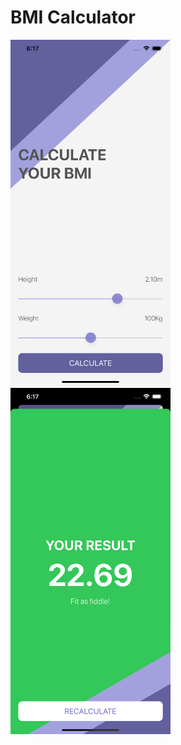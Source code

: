 #  BMI Calculator

<img src="https://github.com/marinvlad/bmiCalculator/blob/master/Simulator%20Screen%20Shot%20-%20iPhone%2011%20Pro%20Max%20-%202020-07-17%20at%2018.17.30.png" width="256"> <img src="https://github.com/marinvlad/bmiCalculator/blob/master/Simulator%20Screen%20Shot%20-%20iPhone%2011%20Pro%20Max%20-%202020-07-17%20at%2018.17.32.png" width="256">
